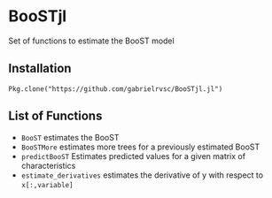 # BooSTjl

Set of functions to estimate the BooST model 

## Installation

```
Pkg.clone("https://github.com/gabrielrvsc/BooSTjl.jl")
```

## List of Functions

- `BooST` estimates the BooST
- `BooSTMore` estimates more trees for a previously estimated BooST
- `predictBooST` Estimates predicted values for a given matrix of characteristics
- `estimate_derivatives` estimates the derivative of y with respect to `x[:,variable]`